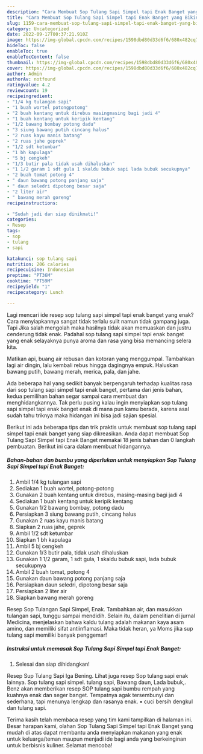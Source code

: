 ```yaml
---
description: "Cara Membuat Sop Tulang Sapi Simpel tapi Enak Banget yang Bikin Ngiler "
title: "Cara Membuat Sop Tulang Sapi Simpel tapi Enak Banget yang Bikin Ngiler "
slug: 1159-cara-membuat-sop-tulang-sapi-simpel-tapi-enak-banget-yang-bikin-ngiler
category: Uncategorized
date: 2022-09-17T00:37:21.910Z
image: https://img-global.cpcdn.com/recipes/1598dbd80d33d6f6/680x482cq70/sop-tulang-sapi-simpel-tapi-enak-banget-foto-resep-utama.jpg
hideToc: false
enableToc: true
enableTocContent: false
thumbnail: https://img-global.cpcdn.com/recipes/1598dbd80d33d6f6/680x482cq70/sop-tulang-sapi-simpel-tapi-enak-banget-foto-resep-utama.jpg
cover: https://img-global.cpcdn.com/recipes/1598dbd80d33d6f6/680x482cq70/sop-tulang-sapi-simpel-tapi-enak-banget-foto-resep-utama.jpg
author: Admin
authorAv: notfound
ratingvalue: 4.2
reviewcount: 19
recipeingredient:
- "1/4 kg tulangan sapi"
- "1 buah wortel potongpotong"
- "2 buah kentang untuk direbus masingmasing bagi jadi 4"
- "1 buah kentang untuk keripik kentang"
- "1/2 bawang bombay potong dadu"
- "3 siung bawang putih cincang halus"
- "2 ruas kayu manis batang"
- "2 ruas jahe geprek"
- "1/2 sdt ketumbar"
- "1 bh kapulaga"
- "5 bj cengkeh"
- "1/3 butir pala tidak usah dihaluskan"
- "1 1/2 garam 1 sdt gula 1 skaldu bubuk sapi lada bubuk secukupnya"
- "2 buah tomat potong 4"
- " daun bawang potong panjang saja"
- " daun seledri dipotong besar saja"
- "2 liter air"
- " bawang merah goreng"
recipeinstructions:

- "Sudah jadi dan siap dinikmati!"
categories:
- Resep
tags:
- sop
- tulang
- sapi

katakunci: sop tulang sapi 
nutrition: 206 calories
recipecuisine: Indonesian
preptime: "PT36M"
cooktime: "PT59M"
recipeyield: "1"
recipecategory: Lunch

---
```



Lagi mencari ide resep sop tulang sapi simpel tapi enak banget yang enak? Cara menyiapkannya sangat tidak terlalu sulit namun tidak gampang juga. Tapi Jika salah mengolah maka hasilnya tidak akan memuaskan dan justru cenderung tidak enak. Padahal sop tulang sapi simpel tapi enak banget yang enak selayaknya punya aroma dan rasa yang bisa memancing selera kita.


Matikan api, buang air rebusan dan kotoran yang menggumpal. Tambahkan lagi air dingin, lalu kembali rebus hingga dagingnya empuk. Haluskan bawang putih, bawang merah, merica, pala, dan jahe.

Ada beberapa hal yang sedikit banyak berpengaruh terhadap kualitas rasa dari sop tulang sapi simpel tapi enak banget, pertama dari jenis bahan, kedua pemilihan bahan segar sampai cara membuat dan menghidangkannya. Tak perlu pusing kalau ingin menyiapkan sop tulang sapi simpel tapi enak banget enak di mana pun kamu berada, karena asal sudah tahu triknya maka hidangan ini bisa jadi sajian spesial.


Berikut ini ada beberapa tips dan trik praktis untuk membuat sop tulang sapi simpel tapi enak banget yang siap dikreasikan. Anda dapat membuat Sop Tulang Sapi Simpel tapi Enak Banget memakai 18 jenis bahan dan 0 langkah pembuatan. Berikut ini cara dalam membuat hidangannya.

<!--inarticleads1-->

##### Bahan-bahan dan bumbu yang diperlukan untuk menyiapkan Sop Tulang Sapi Simpel tapi Enak Banget:

1. Ambil 1/4 kg tulangan sapi
1. Sediakan 1 buah wortel, potong-potong
1. Gunakan 2 buah kentang untuk direbus, masing-masing bagi jadi 4
1. Sediakan 1 buah kentang untuk keripik kentang
1. Gunakan 1/2 bawang bombay, potong dadu
1. Persiapkan 3 siung bawang putih, cincang halus
1. Gunakan 2 ruas kayu manis batang
1. Siapkan 2 ruas jahe, geprek
1. Ambil 1/2 sdt ketumbar
1. Siapkan 1 bh kapulaga
1. Ambil 5 bj cengkeh
1. Gunakan 1/3 butir pala, tidak usah dihaluskan
1. Gunakan 1 1/2 garam, 1 sdt gula, 1 skaldu bubuk sapi, lada bubuk secukupnya
1. Ambil 2 buah tomat, potong 4
1. Gunakan  daun bawang potong panjang saja
1. Persiapkan  daun seledri, dipotong besar saja
1. Persiapkan 2 liter air
1. Siapkan  bawang merah goreng


Resep Sop Tulangan Sapi Simpel, Enak. Tambahkan air, dan masukkan tulangan sapi, tunggu sampai mendidih. Selain itu, dalam penelitian di jurnal Medicina, menjelaskan bahwa kaldu tulang adalah makanan kaya asam amino, dan memiliki sifat antiinflamasi. Maka tidak heran, ya Moms jika sup tulang sapi memiliki banyak penggemar! 

<!--inarticleads2-->

##### Instruksi untuk memasak Sop Tulang Sapi Simpel tapi Enak Banget:


1. Selesai dan siap dihidangkan!

Resep Sup Tulang Sapi Iga Bening. Lihat juga resep Sop tulang sapi enak lainnya. Sop tulang sapi simpel. tulang sapi, Bawang daun, Lada bubuk,. Benz akan memberikan resep SOP tulang sapi bumbu rempah yang kuahnya enak dan seger banget. Tempatnya agak tersembunyi dan sederhana, tapi menunya lengkap dan rasanya enak. • cuci bersih dengkul dan tulang sapi. 

Terima kasih telah membaca resep yang tim kami tampilkan di halaman ini. Besar harapan kami, olahan Sop Tulang Sapi Simpel tapi Enak Banget yang mudah di atas dapat membantu anda menyiapkan makanan yang enak untuk keluarga/teman maupun menjadi ide bagi anda yang berkeinginan untuk berbisnis kuliner. Selamat mencoba!
